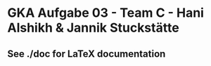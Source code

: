 # GKA Aufgabe 03 - Team C - Hani Alshikh & Jannik Stuckstätte

## <b>See ./doc for LaTeX documentation</b>
